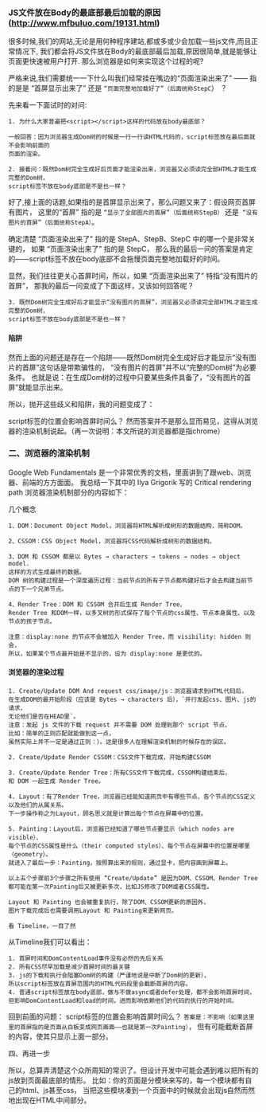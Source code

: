 ### JS文件放在Body的最底部最后加载的原因(http://www.mfbuluo.com/19131.html)
很多时候,我们的网站,无论是用何种程序建站,都或多或少会加载一些js文件,而且正常情况下,
我们都会将JS文件放在Body的最底部最后加载,原因很简单,就是能够让页面更快速被用户打开.
那么浏览器是如何来实现这个过程的呢?


严格来说,我们需要统一一下什么叫我们经常挂在嘴边的“页面渲染出来了” —— 
指的是是 “首屏显示出来了” 还是 `“页面完整地加载好了”（后面统称StepC`） ？

先来看一下面试时的对问:
```
1. 为什么大家普遍把<script></script>这样的代码放在body最底部？

一般回答：因为浏览器生成Dom树的时候是一行一行读HTML代码的，script标签放在最后面就不会影响前面的
页面的渲染。

2. 接着问：既然Dom树完全生成好后页面才能渲染出来，浏览器又必须读完全部HTML才能生成完整的Dom树，
script标签不放在body底部是不是也一样？
```

好了,接上面的话题,如果指的是首屏显示出来了，那么问题又来了：假设网页首屏有图片，
这里的“首屏” 指的是 `“显示了全部图片的首屏”（后面统称StepB）` 还是` “没有图片的首屏”（后面统称StepA）`。

确定清楚 “页面渲染出来了” 指的是 StepA、StepB、StepC 中的哪一个是非常关键的，
如果 “页面渲染出来了” 指的是 StepC，
那么我的最后一问的答案是肯定的——script标签不放在body底部不会拖慢页面完整地加载好的时间。

显然，我们往往更关心首屏时间，所以，如果 “页面渲染出来了” 特指“没有图片的首屏”，
那我的最后一问变成了下面这样，又该如何回答呢？

```
3. 既然Dom树完全生成好后才能显示“没有图片的首屏”，浏览器又必须读完全部HTML才能生成完整的Dom树，
script标签不放在body底部是不是也一样？
```


#### 陷阱
然而上面的问题还是存在一个陷阱——既然Dom树完全生成好后才能显示“没有图片的首屏”这句话是带欺骗性的，
“没有图片的首屏”并不以“完整的Dom树”为必要条件。
也就是说：在生成Dom树的过程中只要某些条件具备了，“没有图片的首屏”就能显示出来。

所以，抛开这些歧义和陷阱，我的问题变成了：

script标签的位置会影响首屏时间么？
然而答案并不是那么显而易见，这得从浏览器的渲染机制说起。（再一次说明：本文所说的浏览器都是指chrome）

### 二、浏览器的渲染机制
Google Web Fundamentals 是一个非常优秀的文档，里面讲到了跟web、浏览器、前端的方方面面。
我总结一下其中的 Ilya Grigorik 写的 Critical rendering path 浏览器渲染机制部分的内容如下：

几个概念
```
1、DOM：Document Object Model，浏览器将HTML解析成树形的数据结构，简称DOM。

2、CSSOM：CSS Object Model，浏览器将CSS代码解析成树形的数据结构。

3、DOM 和 CSSOM 都是以 Bytes → characters → tokens → nodes → object model. 
这样的方式生成最终的数据。
DOM 树的构建过程是一个深度遍历过程：当前节点的所有子节点都构建好后才会去构建当前节点的下一个兄弟节点。

4、Render Tree：DOM 和 CSSOM 合并后生成 Render Tree、
Render Tree 和DOM一样，以多叉树的形式保存了每个节点的css属性、节点本身属性、以及节点的孩子节点。

注意：display:none 的节点不会被加入 Render Tree，而 visibility: hidden 则会，
所以，如果某个节点最开始是不显示的，设为 display:none 是更优的。
```

#### 浏览器的渲染过程
```
1. Create/Update DOM And request css/image/js：浏览器请求到HTML代码后，
在生成DOM的最开始阶段（应该是 Bytes → characters 后），`并行发起css、图片、js的请求，
无论他们是否在HEAD里`。
注意：发起 js 文件的下载 request 并不需要 DOM 处理到那个 script 节点，
比如：简单的正则匹配就能做到这一点，
虽然实际上并不一定是通过正则：）。这是很多人在理解渲染机制的时候存在的误区。

2. Create/Update Render CSSOM：CSS文件下载完成，开始构建CSSOM

3. Create/Update Render Tree：所有CSS文件下载完成，CSSOM构建结束后，
和 DOM 一起生成 Render Tree。

4. Layout：有了Render Tree，浏览器已经能知道网页中有哪些节点、各个节点的CSS定义以及他们的从属关系。
下一步操作称之为Layout，顾名思义就是计算出每个节点在屏幕中的位置。

5. Painting：Layout后，浏览器已经知道了哪些节点要显示（which nodes are visible）、
每个节点的CSS属性是什么（their computed styles）、每个节点在屏幕中的位置是哪里（geometry）。
就进入了最后一步：Painting，按照算出来的规则，通过显卡，把内容画到屏幕上。

以上五个步骤前3个步骤之所有使用 “Create/Update” 是因为DOM、CSSOM、Render Tree
都可能在第一次Painting后又被更新多次，比如JS修改了DOM或者CSS属性。

Layout 和 Painting 也会被重复执行，除了DOM、CSSOM更新的原因外，
图片下载完成后也需要调用Layout 和 Painting来更新网页。

看 Timeline，一目了然
```


从Timeline我们可以看出：
```
1. 首屏时间和DomContentLoad事件没有必然的先后关系
2. 所有CSS尽早加载是减少首屏时间的最关键
3. js的下载和执行会阻塞Dom树的构建（严谨地说是中断了Dom树的更新），
所以script标签放在首屏范围内的HTML代码段里会截断首屏的内容。
4. 普通script标签放在body底部，做与不做async或者defer处理，都不会影响首屏时间，
但影响DomContentLoad和load的时间，进而影响依赖他们的代码的执行的开始时间。
```

回到前面的问题：
script标签的位置会影响首屏时间么？
`答案是：不影响（如果这里里的首屏指的是页面从白板变成网页画面——也就是第一次Painting）`，
但有可能截断首屏的内容，使其只显示上面一部分。

四、再进一步

所以，总算弄清楚这个众所周知的常识了。但设计开发中可能会遇到难以把所有的js放到页面最底部的情形。
比如：你的页面是分模块来写的，每一个模块都有自己的html、js甚至css，
当把这些模块凑到一个页面中的时候就会出现js自然而然地出现在HTML中间部分。
